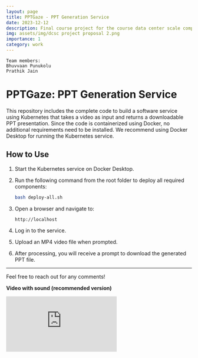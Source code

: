 ```yaml
---
layout: page
title: PPTGaze - PPT Generation Service
date: 2023-12-12
description: Final course project for the course data center scale computing
img: assets/img/dcsc project proposal 2.png
importance: 1
category: work
---
```


    Team members:
    Bhuvvaan Punukolu
    Prathik Jain

# PPTGaze: PPT Generation Service

This repository includes the complete code to build a software service using Kubernetes that takes a video as input and returns a downloadable PPT presentation. Since the code is containerized using Docker, no additional requirements need to be installed. We recommend using Docker Desktop for running the Kubernetes service.

## How to Use

1. Start the Kubernetes service on Docker Desktop.
2. Run the following command from the root folder to deploy all required components:

   ```bash
   bash deploy-all.sh
   ```

3. Open a browser and navigate to:

   ```
   http://localhost
   ```

4. Log in to the service.
5. Upload an MP4 video file when prompted.
6. After processing, you will receive a prompt to download the generated PPT file.

---

Feel free to reach out for any comments!

**Video with sound (recommended version)**

<div class="video-container">
    <iframe src="https://www.youtube.com/watch?v=hMuxLK65RBs" title="YouTube video player" frameborder="0" allow="accelerometer; autoplay; clipboard-write; encrypted-media; gyroscope; picture-in-picture" allowfullscreen></iframe>
</div>
<br />

<br /><br />
